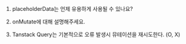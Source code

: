 1. placeholderData는 언제 유용하게 사용될 수 있나요?

2. onMutate에 대해 설명해주세요.

3. Tanstack Query는 기본적으로 오류 발생시 뮤테이션을 재시도한다. (O, X)
